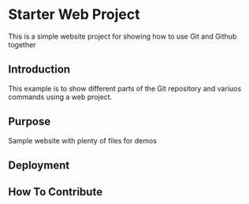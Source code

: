# Starter Web Project

This is a simple website project for showing how to use Git and Github together

## Introduction

This example is to show different parts of the Git repository and variuos commands using a web project.

## Purpose

Sample website with plenty of files for demos

## Deployment

## How To Contribute